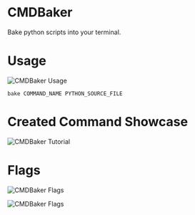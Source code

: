 # CMDBaker
Bake python scripts into your terminal.


# Usage
![CMDBaker Usage](https://imgur.com/fck4GiU.gif)

`bake COMMAND_NAME PYTHON_SOURCE_FILE`

# Created Command Showcase
![CMDBaker Tutorial](https://imgur.com/T57lKb8.gif)

# Flags
![CMDBaker Flags](https://imgur.com/B5xG78j.gif)

![CMDBaker Flags](https://imgur.com/mvNlXKu.gif)
